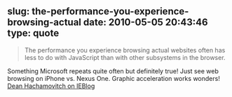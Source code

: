 slug: the-performance-you-experience-browsing-actual
date: 2010-05-05 20:43:46
type: quote
---

> The performance you experience browsing actual websites often has less to do with JavaScript than with other subsystems in the browser.

Something Microsoft repeats quite often but definitely true! Just see web browsing on iPhone vs. Nexus One. Graphic acceleration works wonders! [Dean Hachamovitch on IEBlog](http://blogs.msdn.com/ie/archive/2010/05/05/html5-and-same-markup-second-ie9-platform-preview-available-for-developers.aspx)
